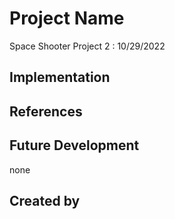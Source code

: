 # Project Name
Space Shooter Project 2 : 10/29/2022
## Implementation
## References

## Future Development
none
## Created by
